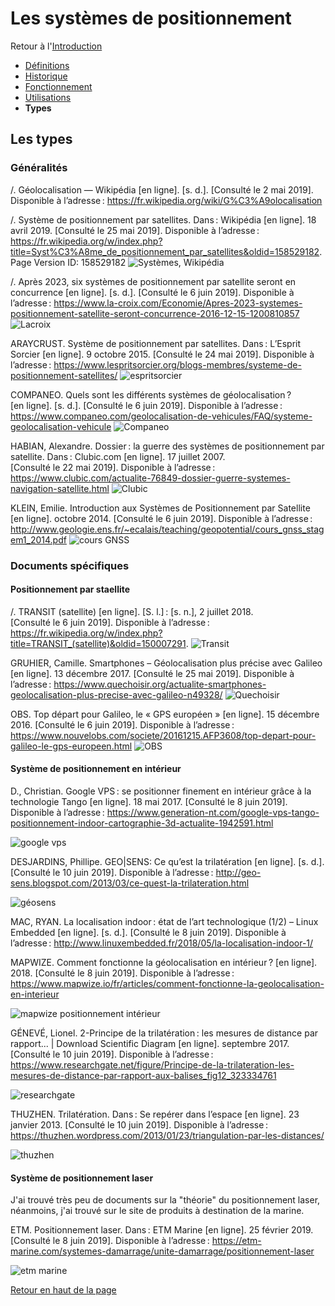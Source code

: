 # Les systèmes de positionnement 

Retour à l'[Introduction](Introduction.md)
- [Définitions](Définitions.md)
- [Historique](Historique.md) 
- [Fonctionnement](Fonctionnement.md)
- [Utilisations](Utilisations.md) 
- **Types**

## Les types 
### Généralités 
/. Géolocalisation — Wikipédia [en ligne]. [s. d.]. [Consulté le 2 mai 2019]. Disponible à l’adresse : https://fr.wikipedia.org/wiki/G%C3%A9olocalisation

/. Système de positionnement par satellites. Dans : Wikipédia [en ligne]. 18 avril 2019. [Consulté le 25 mai 2019]. Disponible à l’adresse : https://fr.wikipedia.org/w/index.php?title=Syst%C3%A8me_de_positionnement_par_satellites&oldid=158529182. Page Version ID: 158529182
![Systèmes, Wikipédia](https://user-images.githubusercontent.com/50196976/59144398-9dcde080-89d7-11e9-9b08-b806b9345e1e.PNG)

/. Après 2023, six systèmes de positionnement par satellite seront en concurrence [en ligne]. [s. d.]. [Consulté le 6 juin 2019]. Disponible à l’adresse : https://www.la-croix.com/Economie/Apres-2023-systemes-positionnement-satellite-seront-concurrence-2016-12-15-1200810857
![Lacroix](https://user-images.githubusercontent.com/50196976/59144392-960e3c00-89d7-11e9-90f1-8e3f9f0d9749.PNG)

ARAYCRUST. Système de positionnement par satellites. Dans : L’Esprit Sorcier [en ligne]. 9 octobre 2015. [Consulté le 24 mai 2019]. Disponible à l’adresse : https://www.lespritsorcier.org/blogs-membres/systeme-de-positionnement-satellites/
![espritsorcier](https://user-images.githubusercontent.com/50196976/59144391-94dd0f00-89d7-11e9-9f25-d22a0c69389b.PNG)

COMPANEO. Quels sont les différents systèmes de géolocalisation ? [en ligne]. [s. d.]. [Consulté le 6 juin 2019]. Disponible à l’adresse : https://www.companeo.com/geolocalisation-de-vehicules/FAQ/systeme-geolocalisation-vehicule
![Companeo](https://user-images.githubusercontent.com/50196976/59144389-927ab500-89d7-11e9-89cd-09fd7f2dd464.PNG)


HABIAN, Alexandre. Dossier : la guerre des systèmes de positionnement par satellite. Dans : Clubic.com [en ligne]. 17 juillet 2007. [Consulté le 22 mai 2019]. Disponible à l’adresse : https://www.clubic.com/actualite-76849-dossier-guerre-systemes-navigation-satellite.html
![Clubic](https://user-images.githubusercontent.com/50196976/59144388-91498800-89d7-11e9-8389-42d88a8388b2.PNG)

KLEIN, Emilie. Introduction aux Systèmes de Positionnement par Satellite [en ligne]. octobre 2014. [Consulté le 6 juin 2019]. Disponible à l’adresse : http://www.geologie.ens.fr/~ecalais/teaching/geopotential/cours_gnss_stagem1_2014.pdf
![cours GNSS](https://user-images.githubusercontent.com/50196976/59144390-93abe200-89d7-11e9-96ff-a9b923cc1a97.PNG)

### Documents spécifiques
#### Positionnement par staellite 
/. TRANSIT (satellite) [en ligne]. [S. l.] : [s. n.], 2 juillet 2018. [Consulté le 6 juin 2019]. Disponible à l’adresse : https://fr.wikipedia.org/w/index.php?title=TRANSIT_(satellite)&oldid=150007291. 
![Transit](https://user-images.githubusercontent.com/50196976/59144396-9c041d00-89d7-11e9-924f-086744cf8765.PNG)

GRUHIER, Camille. Smartphones – Géolocalisation plus précise avec Galileo [en ligne]. 13 décembre 2017. [Consulté le 25 mai 2019]. Disponible à l’adresse : https://www.quechoisir.org/actualite-smartphones-geolocalisation-plus-precise-avec-galileo-n49328/
![Quechoisir](https://user-images.githubusercontent.com/50196976/59144394-99092c80-89d7-11e9-9d46-b58407ba4613.PNG)

OBS. Top départ pour Galileo, le « GPS européen » [en ligne]. 15 décembre 2016. [Consulté le 6 juin 2019]. Disponible à l’adresse : https://www.nouvelobs.com/societe/20161215.AFP3608/top-depart-pour-galileo-le-gps-europeen.html
![OBS](https://user-images.githubusercontent.com/50196976/59144393-973f6900-89d7-11e9-9d9e-83b7ab9aa362.PNG)

#### Système de positionnement en intérieur
  

D., Christian. Google VPS : se positionner finement en intérieur grâce à la technologie Tango [en ligne]. 18 mai 2017. [Consulté le 8 juin 2019]. Disponible à l’adresse : https://www.generation-nt.com/google-vps-tango-positionnement-indoor-cartographie-3d-actualite-1942591.html

![google vps](https://user-images.githubusercontent.com/50196976/59186655-b672fd80-8b73-11e9-9eb9-009ac22a1ea7.PNG)

DESJARDINS, Phillipe. GEO|SENS: Ce qu’est la trilatération [en ligne]. [s. d.]. [Consulté le 10 juin 2019]. Disponible à l’adresse : http://geo-sens.blogspot.com/2013/03/ce-quest-la-trilateration.html

![géosens](https://user-images.githubusercontent.com/50196976/59182914-38aaf400-8b6b-11e9-9712-b2c99e2b05c6.PNG)

MAC, RYAN. La localisation indoor : état de l’art technologique (1/2) – Linux Embedded [en ligne]. [s. d.]. [Consulté le 8 juin 2019]. Disponible à l’adresse : http://www.linuxembedded.fr/2018/05/la-localisation-indoor-1/

MAPWIZE. Comment fonctionne la géolocalisation en intérieur ? [en ligne]. 2018. [Consulté le 8 juin 2019]. Disponible à l’adresse : https://www.mapwize.io/fr/articles/comment-fonctionne-la-geolocalisation-en-interieur

![mapwize positionnement intérieur](https://user-images.githubusercontent.com/50196976/59151379-56287280-8a32-11e9-8b2f-f6a1a7ed8aab.PNG)


GÉNEVÉ, Lionel. 2-Principe de la trilatération : les mesures de distance par rapport... | Download Scientific Diagram [en ligne]. septembre 2017. [Consulté le 10 juin 2019]. Disponible à l’adresse : https://www.researchgate.net/figure/Principe-de-la-trilateration-les-mesures-de-distance-par-rapport-aux-balises_fig12_323334761

![researchgate](https://user-images.githubusercontent.com/50196976/59182895-33e64000-8b6b-11e9-805f-89e5c23b43fb.PNG)


THUZHEN. Trilatération. Dans : Se repérer dans l’espace [en ligne]. 23 janvier 2013. [Consulté le 10 juin 2019]. Disponible à l’adresse : https://thuzhen.wordpress.com/2013/01/23/triangulation-par-les-distances/

![thuzhen](https://user-images.githubusercontent.com/50196976/59182896-33e64000-8b6b-11e9-8c59-7d1a5a3aafdd.PNG)




#### Système de positionnement laser
J'ai trouvé très peu de documents sur la "théorie" du positionnement laser, néanmoins, j'ai trouvé sur le site de produits à destination de la marine.

ETM. Positionnement laser. Dans : ETM Marine [en ligne]. 25 février 2019. [Consulté le 8 juin 2019]. Disponible à l’adresse : https://etm-marine.com/systemes-damarrage/unite-damarrage/positionnement-laser

![etm marine](https://user-images.githubusercontent.com/50196976/59151508-a7396600-8a34-11e9-9851-a07a7eaa6333.PNG)


[Retour en haut de la page](Types.md) 

